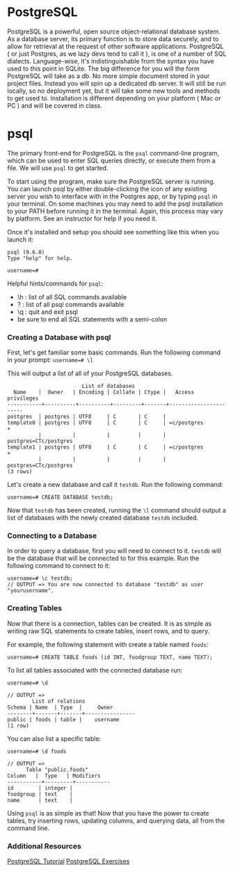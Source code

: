 # PostgreSQL

PostgreSQL is a powerful, open source object-relational database system. As a database server, its primary function is to store data securely, and to allow for retrieval at the request of other software applications.
PostgreSQL ( or just Postgres, as we lazy devs tend to call it ), is one of a number of SQL dialects. Language-wise, it's indistinguishable from the syntax you have used to this point in SQLite. The big difference for you will the form PostgreSQL will take as a db. No more simple document stored in your project files. Instead you will spin up a dedicated db server. It will still be run locally, so no deployment yet, but it will take some new tools and methods to get used to. Installation is different depending on your platform ( Mac or PC ) and will be covered in class.

# psql

The primary front-end for PostgreSQL is the `psql` command-line program, which can be used to enter SQL queries directly, or execute them from a file. We will use `psql` to get started.

To start using the program, make sure the PostgreSQL server is running. You can launch psql by either double-clicking the icon of any existing server you wish to interface with in the Postgres app, or by typing `psql` in your terminal. On some machines you may need to add the psql installation to your PATH before running it in the terminal. Again, this process may vary by platform. See an instructor for help if you need it.

Once it's installed and setup you should see something like this when you launch it:
```
psql (9.6.0)
Type "help" for help.

username=#
```

Helpful hints/commands for `psql`:
- \h : list of all SQL commands available
- \? : list of all psql commands available
- \q : quit and exit psql
- be sure to end all SQL statements with a semi-colon

### Creating a Database with psql

First, let's get familiar some basic commands. Run the following command in your prompt: `username=# \l`

This will output a list of all of your PostgreSQL databases.

```
                        List of databases
  Name    |  Owner   | Encoding | Collate | Ctype |   Access privileges
-----------+----------+----------+---------+-------+-----------------------
postgres  | postgres | UTF8     | C       | C     |
template0 | postgres | UTF8     | C       | C     | =c/postgres          +
          |          |          |         |       | postgres=CTc/postgres
template1 | postgres | UTF8     | C       | C     | =c/postgres          +
          |          |          |         |       | postgres=CTc/postgres
(3 rows)
```

Let's create a new database and call it `testdb`. Run the following command:

`username=# CREATE DATABASE testdb;`

Now that `testdb` has been created, running the `\l` command should output a list of databases with the newly created database `testdb` included.

### Connecting to a Database

In order to query a database, first you will need to connect to it. `testdb` will be the database that will be connected to for this example. Run the following command to connect to it:

```
username=# \c testdb;
// OUTPUT => You are now connected to database "testdb" as user "yourusername".
```


### Creating Tables

Now that there is a connection, tables can be created. It is as simple as writing raw SQL statements to create tables, insert rows, and to query.

For example, the following statement with create a table named `foods`:

`username=# CREATE TABLE foods (id INT, foodgroup TEXT, name TEXT);`

To list all tables associated with the connected database run:

```
username=# \d

// OUTPUT =>
        List of relations
Schema | Name  | Type  |     Owner
--------+-------+-------+----------------
public | foods | table |    username
(1 row)
```

You can also list a specific table:

```
username=# \d foods

// OUTPUT =>
      Table "public.foods"
Column   |  Type   | Modifiers
-----------+---------+-----------
id        | integer |
foodgroup | text    |
name      | text    |
```

Using `psql` is as simple as that! Now that you have the power to create tables, try inserting rows, updating columns, and querying data, all from the command line.

### Additional Resources

[PostgreSQL Tutorial](https://www.tutorialspoint.com/postgresql/index.htm)
[PostgreSQL Exercises](https://www.pgexercises.com/)

